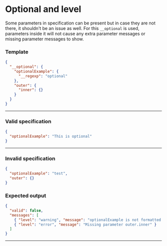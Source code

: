 
# Optional and level

Some parameters in specification can be present but in case they are not there, it shouldn't be an issue as well. For this `__optional` is used, parameters inside it will not cause any extra parameter messages or missing parameter messages to show.

### Template

```json
{
  "__optional": {
    "optionalExample": {
      "__regexp": "optional"
    },
    "outer": {
      "inner": {}
    }
  }
}
```
---
### Valid specification

```json
{
  "optionalExample": "This is optional"
}
```
---
### Invalid specification

```json
{
  "optionalExample": "test",
  "outer": {}
}
```
### Expected output
```json
{
  "valid": false,
  "messages": [
    { "level": "warning", "message": "optionalExample is not formatted correctly" },
    { "level": "error", "message": "Missing parameter outer.inner" }
  ]
}
```
---
